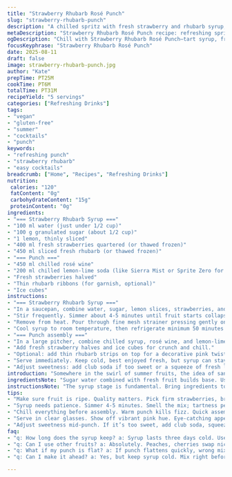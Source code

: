 ```yaml
---
title: "Strawberry Rhubarb Rosé Punch"
slug: "strawberry-rhubarb-punch"
description: "A chilled spritz with fresh strawberry and rhubarb syrup, rosé wine, and sparkling lime soda. Balanced acidity with subtle sweetness. Fresh fruit texture, lightly fizzy, bright pink hues. Easy to make, refreshing for warm days. Vegan, gluten-free, nut-free, dairy-free, egg-free. Makes about 1 1/4 liters, suitable for casual gatherings."
metaDescription: "Strawberry Rhubarb Rosé Punch recipe: refreshing spritz with tart syrup, chilled rosé, and fizzy soda, ideal for warm gatherings"
ogDescription: "Chill with Strawberry Rhubarb Rosé Punch—tart syrup, fresh fruit, and crisp soda for easy summer refreshments"
focusKeyphrase: "Strawberry Rhubarb Rosé Punch"
date: 2025-08-11
draft: false
image: strawberry-rhubarb-punch.jpg
author: "Kate"
prepTime: PT25M
cookTime: PT6M
totalTime: PT31M
recipeYield: "5 servings"
categories: ["Refreshing Drinks"]
tags:
- "vegan"
- "gluten-free"
- "summer"
- "cocktails"
- "punch"
keywords:
- "refreshing punch"
- "strawberry rhubarb"
- "easy cocktails"
breadcrumb: ["Home", "Recipes", "Refreshing Drinks"]
nutrition: 
 calories: "120"
 fatContent: "0g"
 carbohydrateContent: "15g"
 proteinContent: "0g"
ingredients:
- "=== Strawberry Rhubarb Syrup ==="
- "100 ml water (just under 1/2 cup)"
- "100 g granulated sugar (about 1/2 cup)"
- "1 lemon, thinly sliced"
- "400 ml fresh strawberries quartered (or thawed frozen)"
- "450 ml sliced fresh rhubarb (or thawed frozen)"
- "=== Punch ==="
- "450 ml chilled rosé wine"
- "200 ml chilled lemon-lime soda (like Sierra Mist or Sprite Zero for less sugar)"
- "Fresh strawberries halved"
- "Thin rhubarb ribbons (for garnish, optional)"
- "Ice cubes"
instructions:
- "=== Strawberry Rhubarb Syrup ==="
- "In a saucepan, combine water, sugar, lemon slices, strawberries, and rhubarb. Bring to a soft boil over medium heat, bubbles breaking gently at surface."
- "Stir frequently. Simmer about 4-5 minutes until fruit starts collapsing and color deepens to bright ruby red—should smell tart, inviting."
- "Remove from heat. Pour through fine mesh strainer pressing gently on solids to extract liquid but avoid pulp sludge."
- "Cool syrup to room temperature, then refrigerate minimum 50 minutes or until fully chilled. Syrup thickens slightly when cold."
- "=== Punch assembly ==="
- "In a large pitcher, combine chilled syrup, rosé wine, and lemon-lime soda. Stir once — don’t overdo bubbles, just enough to mix."
- "Add fresh strawberry halves and ice cubes for crunch and chill."
- "Optional: add thin rhubarb strips on top for a decorative pink twist and slight rhubarb aroma."
- "Serve immediately. Keep cold, best enjoyed fresh, but syrup can stay refrigerated up to 3 days."
- "Adjust sweetness: add club soda if too sweet or a squeeze of fresh lime for brightness."
introduction: "Somewhere in the swirl of summer fruits, the idea of sangria meets a rosé twist with strawberry and rhubarb. Think fresh, tart, lightly sweet syrup mingling with cold wine and soda. No heavy stirring; bubbles matter. You want light fizz, fresh fruit textures popping up amid the ice. The rhubarb adds crunch and a hint of tartness that cuts sugar. Don’t skip chilling the syrup thoroughly—warm syrup kills wine’s vibe. Swap lemons for limes for sharper edge, or switch rosé for a dry white if you prefer lighter notes. Frozen fruit works if fresh’s not around. Technique is about timing—watch syrup bubble stage, avoid caramelizing sugar or losing brightness. When you strain, don’t mash too hard or you’ll get cloudy. Serve fast. Expect clinks, fizz, occasional strawberry seeds. Refreshing. Not complicated."
ingredientsNote: "Sugar water combined with fresh fruit builds base. Use granulated sugar, but light brown sugar adds slight molasses depth if preferred. Frozen rhubarb and strawberries pass if fresh out of season; thaw fully before cooking. Lemon slices add acidity and subtle bitterness; limes swap cleanly—do not use bottled juice, fresh slices improve aroma. Rosé wine: any dry style works, avoid overly sweet or heavily oaked versions to maintain freshness. Soda choice influences sweetness level and zest; lemon-lime sodas give citrus sparkle. For lower sugar, use diet soda or soda water with a touch of juice. Fresh strawberry halves in final assembly add texture; peel rhubarb ribbons thinly for garnish to avoid woody chewing. Keep all cold pre-assembly to preserve chill and carbonation."
instructionsNote: "The syrup stage is fundamental. Bring ingredients to gentle boil, not full rolling boil; vigorous boil degrades fruit flavor and risks sugar crystal burn. Stir regularly to dissolve sugar fully and prevent sticking. Simmer 4–5 minutes—should smell intensely fruity but not jammy. Strain through fine sieve promptly; pressing solids too hard releases pulp and bitterness. Chill syrup completely to prevent wine from warming or losing bubbles once combined. When mixing punch, stir lightly just to incorporate; over stirring flattens soda bubbles. Add fruit and ice last—fruit cools drink and adds freshness. Garnishing with thin rhubarb strips introduces a crunchy, slight astringency that balances sweetness. Avoid letting punch sit long after adding soda; carbonation will dissipate. Serve in clear glasses to show vivid pink color; occasional stirring between servings refreshes flavors."
tips:
- "Make sure fruit is ripe. Quality matters. Pick firm strawberries, bright green rhubarb. Check for strong aromas. Frozen works too, but thaw well."
- "Syrup needs patience. Simmer 4-5 minutes. Smell the mix; tartness peaks just before fruit collapses. Avoid boiling too hard. It ruins flavors."
- "Chill everything before assembly. Warm punch kills fizz. Quick assembly matters. Last ingredient in should be soda. Keep it bright and bubbly."
- "Serve in clear glasses. Show off vibrant pink hue. Eye-catching appeal matters. Fresh strawberries floating, thin rhubarb ribbons add texture."
- "Adjust sweetness mid-punch. If it’s too sweet, add club soda, squeeze lime. Brightens whole drink. Experiment within your taste preferences."
faq:
- "q: How long does the syrup keep? a: Syrup lasts three days cold. Use tightly sealed container. Check for cloudiness or odd smells before use."
- "q: Can I use other fruits? a: Absolutely. Peaches, cherries swap nicely. Add more acidity with limes instead of lemons. Play around with flavors."
- "q: What if my punch is flat? a: If punch flattens quickly, wrong mixing order. Soda last! Serve immediately after mixing to keep bubbles alive."
- "q: Can I make it ahead? a: Yes, but keep syrup cold. Mix right before serving. Prevents loss of fizz. Flat punch isn’t refreshing. Control timing."

---
```


